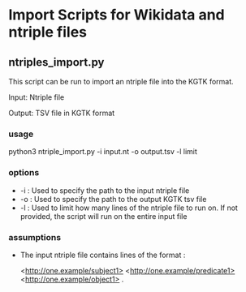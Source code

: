 # Import Scripts for Wikidata and ntriple files

## ntriples_import.py
This script can be run to import an ntriple file into the KGTK format. 

Input: Ntriple file

Output: TSV file in KGTK format

### usage
python3 ntriple_import.py -i input.nt -o output.tsv -l limit

### options
* -i : Used to specify the path to the input ntriple file
* -o : Used to specify the path to the output KGTK tsv file
* -l : Used to limit how many lines of the ntriple file to run on. If not provided, the script will run on the entire input file

### assumptions
* The input ntriple file contains lines of the format :
  
  \<http://one.example/subject1> \<http://one.example/predicate1> \<http://one.example/object1> .
